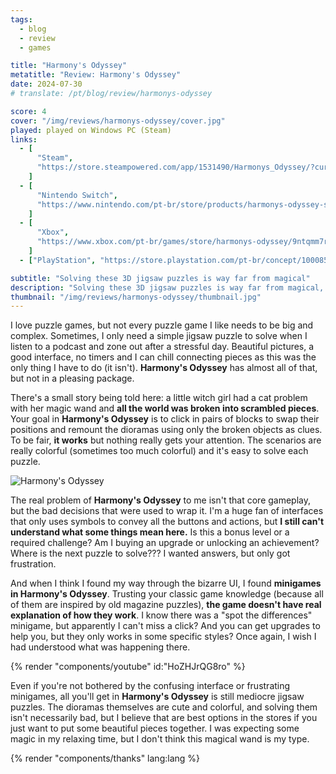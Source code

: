 ```yaml
---
tags:
  - blog
  - review
  - games

title: "Harmony's Odyssey"
metatitle: "Review: Harmony's Odyssey"
date: 2024-07-30
# translate: /pt/blog/review/harmonys-odyssey

score: 4
cover: "/img/reviews/harmonys-odyssey/cover.jpg"
played: played on Windows PC (Steam)
links:
  - [
      "Steam",
      "https://store.steampowered.com/app/1531490/Harmonys_Odyssey/?curator_clanid=44763507",
    ]
  - [
      "Nintendo Switch",
      "https://www.nintendo.com/pt-br/store/products/harmonys-odyssey-switch/",
    ]
  - [
      "Xbox",
      "https://www.xbox.com/pt-br/games/store/harmonys-odyssey/9ntqmm7rlrj3",
    ]
  - ["PlayStation", "https://store.playstation.com/pt-br/concept/10008514"]

subtitle: "Solving these 3D jigsaw puzzles is way far from magical"
description: "Solving these 3D jigsaw puzzles is way far from magical, and don't get me even start talking about the minigames..."
thumbnail: "/img/reviews/harmonys-odyssey/thumbnail.jpg"
---
```


I love puzzle games, but not every puzzle game I like needs to be big and complex. Sometimes, I only need a simple jigsaw puzzle to solve when I listen to a podcast and zone out after a stressful day. Beautiful pictures, a good interface, no timers and I can chill connecting pieces as this was the only thing I have to do (it isn't). **Harmony's Odyssey** has almost all of that, but not in a pleasing package.

There's a small story being told here: a little witch girl had a cat problem with her magic wand and **all the world was broken into scrambled pieces**. Your goal in **Harmony's Odyssey** is to click in pairs of blocks to swap their positions and remount the dioramas using only the broken objects as clues. To be fair, **it works** but nothing really gets your attention. The scenarios are really colorful (sometimes too much colorful) and it's easy to solve each puzzle.

![Harmony's Odyssey](/img/reviews/harmonys-odyssey/harmony.jpg)

The real problem of **Harmony's Odyssey** to me isn't that core gameplay, but the bad decisions that were used to wrap it. I'm a huge fan of interfaces that only uses symbols to convey all the buttons and actions, but **I still can't understand what some things mean here.** Is this a bonus level or a required challenge? Am I buying an upgrade or unlocking an achievement? Where is the next puzzle to solve??? I wanted answers, but only got frustration.

And when I think I found my way through the bizarre UI, I found **minigames in Harmony's Odyssey**. Trusting your classic game knowledge (because all of them are inspired by old magazine puzzles), **the game doesn't have real explanation of how they work**. I know there was a "spot the differences" minigame, but apparently I can't miss a click? And you can get upgrades to help you, but they only works in some specific styles? Once again, I wish I had understood what was happening there.

{% render "components/youtube" id:"HoZHJrQG8ro" %}

Even if you're not bothered by the confusing interface or frustrating minigames, all you'll get in **Harmony's Odyssey** is still mediocre jigsaw puzzles. The dioramas themselves are cute and colorful, and solving them isn't necessarily bad, but I believe that are best options in the stores if you just want to put some beautiful pieces together. I was expecting some magic in my relaxing time, but I don't think this magical wand is my type.

{% render "components/thanks" lang:lang %}
